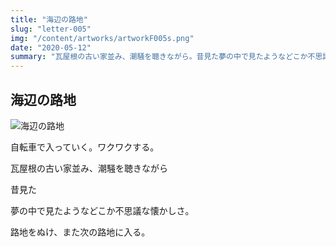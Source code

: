 ```yaml
---
title: "海辺の路地"
slug: "letter-005"
img: "/content/artworks/artworkF005s.png"
date: "2020-05-12"
summary: "瓦屋根の古い家並み、潮騒を聴きながら。昔見た夢の中で見たようなどこか不思議な懐かしさ。路地をぬけ、また次の路地に入る。"
---
```


## 海辺の路地

![海辺の路地](/content/artworks/artworkF005s.png)

自転車で入っていく。ワクワクする。  

瓦屋根の古い家並み、潮騒を聴きながら  

昔見た  

夢の中で見たようなどこか不思議な懐かしさ。  

路地をぬけ、また次の路地に入る。  
